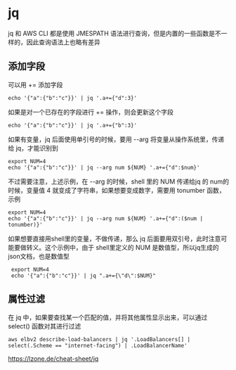 # jq

jq 和 AWS CLI 都是使用 JMESPATH 语法进行查询，但是内置的一些函数是不一样的，因此查询语法上也略有差异


## 添加字段
可以用 += 添加字段
```shell
echo '{"a":{"b":"c"}}' | jq '.a+={"d":3}'
```
如果是对一个已存在的字段进行 += 操作，则会更新这个字段
```shell
echo '{"a":{"b":"c"}}' | jq '.a+={"b":3}'
```
如果有变量，jq 后面使用单引号的时候，要用 --arg 将变量从操作系统里，传递给 jq，才能识别到
```shell
export NUM=4
echo '{"a":{"b":"c"}}' | jq --arg num ${NUM} '.a+={"d":$num}'
```

不过需要注意，上述示例，在 --arg 的时候，shell 里的 NUM 传递给jq 的 num的时候，变量值 4 就变成了字符串，如果想要变成数字，需要用 tonumber 函数，示例
```shell
export NUM=4
echo '{"a":{"b":"c"}}' | jq --arg num ${NUM} '.a+={"d":($num | tonumber)}'
```

如果想要直接用shell里的变量，不做传递，那么 jq 后面要用双引号，此时注意可能要做转义。这个示例中，由于 shell里定义的 NUM 是数值型，所以jq生成的json文档，也是数值型
```shell
 export NUM=4
 echo '{"a":{"b":"c"}}' | jq ".a+={\"d\":$NUM}"
```



## 属性过滤

在 jq 中，如果要查找某一个匹配的值，并将其他属性显示出来，可以通过 select() 函数对其进行过滤

```shell
aws elbv2 describe-load-balancers | jq '.LoadBalancers[] | select(.Scheme == "internet-facing") | .LoadBalancerName'
```



https://lzone.de/cheat-sheet/jq